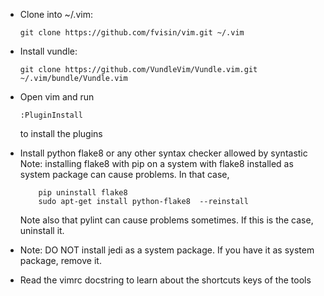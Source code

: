 * Clone into ~/.vim: 
    ```
    git clone https://github.com/fvisin/vim.git ~/.vim
    ```
* Install vundle: 
    ```
    git clone https://github.com/VundleVim/Vundle.vim.git ~/.vim/bundle/Vundle.vim
    ```

* Open vim and run 
    ```
    :PluginInstall
    ```
  to install the plugins 

* Install python flake8 or any other syntax checker allowed by syntastic
  Note: installing flake8 with pip on a system with flake8 installed as 
        system package can cause problems. In that case,
  ```
      pip uninstall flake8
      sudo apt-get install python-flake8  --reinstall
  ```
  Note also that pylint can cause problems sometimes. If this is the case,
  uninstall it.

* Note: DO NOT install jedi as a system package. If you have it as system package, remove it.

* Read the vimrc docstring to learn about the shortcuts keys of the tools
